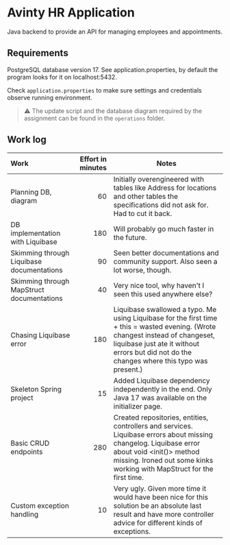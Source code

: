 # Avinty HR Application

Java backend to provide an API for managing employees and appointments.

## Requirements

PostgreSQL database version 17. See application.properties, by default the program looks for it on localhost:5432.

Check `application.properties` to make sure settings and credentials observe running environment.

>⚠️ The update script and the database diagram required by the assignment can be found in the `operations` folder.

## Work log

| Work                                      | Effort in minutes | Notes                                                                                                                                                                                                                          |
| :---------------------------------------- | ----------------: | ------------------------------------------------------------------------------------------------------------------------------------------------------------------------------------------------------------------------------ |
| Planning DB, diagram                      |                60 | Initially overengineered with tables like Address for locations and other tables the specifications did not ask for. Had to cut it back.                                                                                       |
| DB implementation with Liquibase          |               180 | Will probably go much faster in the future.                                                                                                                                                                                    |
| Skimming through Liquibase documentations |                90 | Seen better documentations and community support. Also seen a lot worse, though.                                                                                                                                               |
| Skimming through MapStruct documentations |                40 | Very nice tool, why haven't I seen this used anywhere else?                                                                                                                                                                    |
| Chasing Liquibase error                   |               180 | Liquibase swallowed a typo. Me using Liquibase for the first time + this = wasted evening. (Wrote changest instead of changeset, liquibase just ate it without errors but did not do the changes where this typo was present.) |
| Skeleton Spring project                   |                15 | Added Liquibase dependency independently in the end. Only Java 17 was available on the initializer page.                                                                                                                       |
| Basic CRUD endpoints                      |               280 | Created repositories, entities, controllers and services. Liquibase errors about missing changelog. Liquibase error about void <init()> method missing. Ironed out some kinks working with MapStruct for the first time.       |
| Custom exception handling                 |                10 | Very ugly. Given more time it would have been nice for this solution be an absolute last result and have more controller advice for different kinds of exceptions.                                                             |
